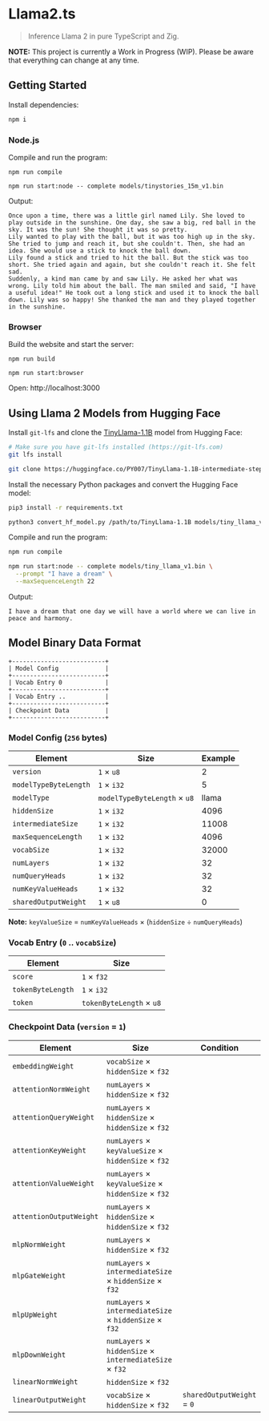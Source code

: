 # Llama2.ts

> Inference Llama 2 in pure TypeScript and Zig.

**NOTE:** This project is currently a Work in Progress (WIP). Please be aware that everything can
change at any time.

## Getting Started

Install dependencies:

```sh
npm i
```

### Node.js

Compile and run the program:

```
npm run compile
```

```
npm run start:node -- complete models/tinystories_15m_v1.bin
```

Output:

```
Once upon a time, there was a little girl named Lily. She loved to play outside in the sunshine. One day, she saw a big, red ball in the sky. It was the sun! She thought it was so pretty.
Lily wanted to play with the ball, but it was too high up in the sky. She tried to jump and reach it, but she couldn't. Then, she had an idea. She would use a stick to knock the ball down.
Lily found a stick and tried to hit the ball. But the stick was too short. She tried again and again, but she couldn't reach it. She felt sad.
Suddenly, a kind man came by and saw Lily. He asked her what was wrong. Lily told him about the ball. The man smiled and said, "I have a useful idea!" He took out a long stick and used it to knock the ball down. Lily was so happy! She thanked the man and they played together in the sunshine.
```

### Browser

Build the website and start the server:

```
npm run build
```

```
npm run start:browser
```

Open: http://localhost:3000

## Using Llama 2 Models from Hugging Face

Install `git-lfs` and clone the
[TinyLlama-1.1B](https://huggingface.co/PY007/TinyLlama-1.1B-intermediate-step-715k-1.5T) model from
Hugging Face:

```sh
# Make sure you have git-lfs installed (https://git-lfs.com)
git lfs install
```

```sh
git clone https://huggingface.co/PY007/TinyLlama-1.1B-intermediate-step-715k-1.5T
```

Install the necessary Python packages and convert the Hugging Face model:

```sh
pip3 install -r requirements.txt
```

```sh
python3 convert_hf_model.py /path/to/TinyLlama-1.1B models/tiny_llama_v1.bin
```

Compile and run the program:

```sh
npm run compile
```

```sh
npm run start:node -- complete models/tiny_llama_v1.bin \
  --prompt "I have a dream" \
  --maxSequenceLength 22
```

Output:

```
I have a dream that one day we will have a world where we can live in peace and harmony.
```

## Model Binary Data Format

```
+--------------------------+
| Model Config             |
+--------------------------+
| Vocab Entry 0            |
+--------------------------+
| Vocab Entry ..           |
+--------------------------+
| Checkpoint Data          |
+--------------------------+
```

### Model Config (`256` bytes)

| Element               | Size                         | Example |
| --------------------- | ---------------------------- | ------- |
| `version`             | `1` × `u8`                   | 2       |
| `modelTypeByteLength` | `1` × `i32`                  | 5       |
| `modelType`           | `modelTypeByteLength` × `u8` | llama   |
| `hiddenSize`          | `1` × `i32`                  | 4096    |
| `intermediateSize`    | `1` × `i32`                  | 11008   |
| `maxSequenceLength`   | `1` × `i32`                  | 4096    |
| `vocabSize`           | `1` × `i32`                  | 32000   |
| `numLayers`           | `1` × `i32`                  | 32      |
| `numQueryHeads`       | `1` × `i32`                  | 32      |
| `numKeyValueHeads`    | `1` × `i32`                  | 32      |
| `sharedOutputWeight`  | `1` × `u8`                   | 0       |

**Note:** `keyValueSize` = `numKeyValueHeads` × (`hiddenSize` ÷ `numQueryHeads`)

### Vocab Entry (`0` .. `vocabSize`)

| Element           | Size                     |
| ----------------- | ------------------------ |
| `score`           | `1` × `f32`              |
| `tokenByteLength` | `1` × `i32`              |
| `token`           | `tokenByteLength` × `u8` |

### Checkpoint Data (`version` = `1`)

| Element                 | Size                                                    | Condition                  |
| ----------------------- | ------------------------------------------------------- | -------------------------- |
| `embeddingWeight`       | `vocabSize` × `hiddenSize` × `f32`                      |                            |
| `attentionNormWeight`   | `numLayers` × `hiddenSize` × `f32`                      |                            |
| `attentionQueryWeight`  | `numLayers` × `hiddenSize` × `hiddenSize` × `f32`       |                            |
| `attentionKeyWeight`    | `numLayers` × `keyValueSize` × `hiddenSize` × `f32`     |                            |
| `attentionValueWeight`  | `numLayers` × `keyValueSize` × `hiddenSize` × `f32`     |                            |
| `attentionOutputWeight` | `numLayers` × `hiddenSize` × `hiddenSize` × `f32`       |                            |
| `mlpNormWeight`         | `numLayers` × `hiddenSize` × `f32`                      |                            |
| `mlpGateWeight`         | `numLayers` × `intermediateSize` × `hiddenSize` × `f32` |                            |
| `mlpUpWeight`           | `numLayers` × `intermediateSize` × `hiddenSize` × `f32` |                            |
| `mlpDownWeight`         | `numLayers` × `hiddenSize` × `intermediateSize` × `f32` |                            |
| `linearNormWeight`      | `hiddenSize` × `f32`                                    |                            |
| `linearOutputWeight`    | `vocabSize` × `hiddenSize` × `f32`                      | `sharedOutputWeight` = `0` |

